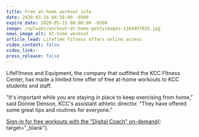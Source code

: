 ```yaml
---
title: Free at-home workout info
date: 2020-03-16 04:58:00 -0500
expire_date: 2020-05-15 00:00:00 -0500
image: /uploads/workout-at-home-gettyimages-1164897025.jpg
news_image_alt: At-home workout
article_lead: LifeTime Fitness offers online access
video_content: false
video_link:
press_release: false
---
```


LifeFItness and Equipment, the company that outfitted the KCC FItness Center, has made a limited time offer of free at-home workouts to KCC students and staff.

"It's important while you are staying in place to keep exercising from home," said Donnie Denson, KCC's assistant athletic director. "They have offered some great tips and routines for everyone."

[Sign-in for free workouts with the "Digital Coach" on-demand](https://go.lifefitness.com/wod){: target="_blank"}.